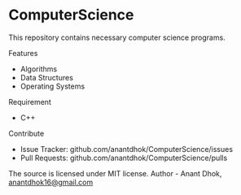 # ComputerScience

This repository contains necessary computer science programs.

Features
- Algorithms
- Data Structures
- Operating Systems

Requirement
- C++

Contribute
- Issue Tracker: github.com/anantdhok/ComputerScience/issues
- Pull Requests: github.com/anantdhok/ComputerScience/pulls

The source is licensed under MIT license. 
Author - Anant Dhok, anantdhok16@gmail.com
